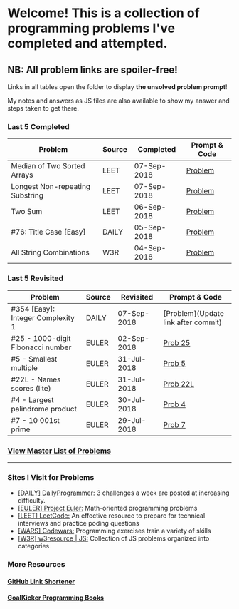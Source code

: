 # Welcome! This is a collection of programming problems I've completed and attempted.

## NB: All problem links are spoiler-free!

Links in all tables open the folder to display **the unsolved problem prompt**!

My notes and answers as JS files are also available to show my answer and steps taken to get there.

### Last 5 Completed

| Problem                         | Source | Completed   | Prompt & Code                   |
| ------------------------------- | ------ | ----------- | ------------------------------- |
| Median of Two Sorted Arrays     | LEET   | 07-Sep-2018 | [Problem](https://git.io/fAzud) |
| Longest Non-repeating Substring | LEET   | 07-Sep-2018 | [Problem](https://git.io/fAzuK) |
| Two Sum                         | LEET   | 06-Sep-2018 | [Problem](https://git.io/fAzUw) |
| #76: Title Case [Easy]          | DAILY  | 05-Sep-2018 | [Problem](https://git.io/fAREH) |
| All String Combinations         | W3R    | 04-Sep-2018 | [Problem](https://git.io/fARtq) |

### Last 5 Revisited

| Problem                           | Source | Revisited   | Prompt & Code                       |
| --------------------------------- | ------ | ----------- | ----------------------------------- |
| #354 [Easy]: Integer Complexity 1 | DAILY  | 07-Sep-2018 | [Problem](Update link after commit) |
| #25 - 1000-digit Fibonacci number | EULER  | 02-Sep-2018 | [Prob 25](https://git.io/fARt7)     |
| #5 - Smallest multiple            | EULER  | 31-Jul-2018 | [Prob 5](https://git.io/fARtX)      |
| #22L - Names scores (lite)        | EULER  | 31-Jul-2018 | [Prob 22L](https://git.io/fARtH)    |
| #4 - Largest palindrome product   | EULER  | 30-Jul-2018 | [Prob 4](https://git.io/fARt6)      |
| #7 - 10 001st prime               | EULER  | 29-Jul-2018 | [Prob 7](https://git.io/fARtM)      |

### [View Master List of Problems](https://git.io/fAz0p)

---

### Sites I Visit for Problems

- [[DAILY] DailyProgrammer:](https://www.reddit.com/r/dailyprogrammer) 3 challenges a week are posted at increasing difficulty.
- [[EULER] Project Euler:](https://projecteuler.net/archives) Math-oriented programming problems
- [[LEET] LeetCode:](https://leetcode.com/) An effective resource to prepare for technical interviews and practice poding questions
- [[WARS] Codewars:](https://www.codewars.com/) Programming exercises train a variety of skills
- [[W3R] w3resource | JS:](https://projecteuler.net/archives) Collection of JS problems organized into categories

### More Resources

#### [GitHub Link Shortener](https://git.io/)

#### [GoalKicker Programming Books](https://books.goalkicker.com/JavaScriptBook/)
